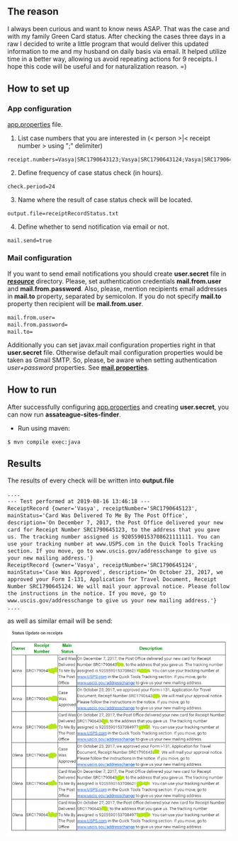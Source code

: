 ## The reason
I always been curious and want to know news ASAP. That was the case and with my family Green Card status. 
After checking the cases three days in a raw I decided to write a little program that would deliver this updated information 
to me and my husband on daily basis via email. It helped utilize time in a better way, allowing us avoid repeating actions for 9 receipts. I hope this code will be useful and for naturalization reason. =)

## How to set up

### App configuration
[app.properties](https://github.com/sheva/check-case-status/blob/master/src/main/resources/app.properties) file.
1. List case numbers that you are interested in (< person >|< receipt number > using ";" delimiter)
```
receipt.numbers=Vasya|SRC1790643123;Vasya|SRC1790643124;Vasya|SRC1790643125;Goga|SRC1790643126
```
2. Define frequency of case status check (in hours).
```
check.period=24
```
3. Name where the result of case status check will be located.
```
output.file=receiptRecordStatus.txt
```
4. Define whether to send notification via email or not.
```
mail.send=true
```
### Mail configuration

If you want to send email notifications you should create **user.secret** file in [_**resource**_](https://github.com/sheva/check-case-status/blob/master/src/main/resources) directory. Please, set authentication credentials **mail.from.user** and **mail.from.password**. Also, please, mention recipients email addresses in **mail.to** property, separated by semicolon. If you do not specify **mail.to** property then recipient will be **mail.from.user**.
```
mail.from.user=
mail.from.password=
mail.to=
```
Additionally you can set javax.mail configuration properties right in that **user.secret** file. Otherwise default mail configuration properties would be taken as Gmail SMTP. So, please, be aware when setting authentication _user+password_ properties. See [**mail.properties**](https://github.com/sheva/check-case-status/blob/master/src/main/resources/mail.properties).

## How to run

After successfully configuring [app.properties](https://github.com/sheva/check-case-status/blob/master/src/main/app.properties) and creating **user.secret**, you can now run **assateague-sites-finder**. 

* Run using maven:
```
$ mvn compile exec:java
```
## Results 
The results of every check will be written into **output.file** 
```
....
--- Test performed at 2019-08-16 13:46:18 ---
ReceiptRecord {owner='Vasya', receiptNumber='SRC1790645123', mainStatus='Card Was Delivered To Me By The Post Office', description='On December 7, 2017, the Post Office delivered your new card for Receipt Number SRC1790645123, to the address that you gave us. The tracking number assigned is 9205590153708621111111. You can use your tracking number at www.USPS.com in the Quick Tools Tracking section. If you move, go to www.uscis.gov/addresschange to give us your new mailing address.'}
ReceiptRecord {owner='Vasya', receiptNumber='SRC1790645124', mainStatus='Case Was Approved', description='On October 23, 2017, we approved your Form I-131, Application for Travel Document, Receipt Number SRC1790645124. We will mail your approval notice. Please follow the instructions in the notice. If you move, go to www.uscis.gov/addresschange to give us your new mailing address.'}
....
```

as well as similar email will be send:
![email body](case-status.png "Check USCIS Status email")
